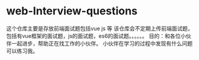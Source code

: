 # web-Interview-questions
这个仓库主要是存放前端面试题包括vue js 等
该仓库会不定期上传前端面试题，包括有vue框架的面试题，js的面试题，es6的面试题。。。。。。
目的：和各位小伙伴一起进步，帮助正在找工作的小伙伴。
小伙伴在学习的过程中发现有什么问题可以练习我。
